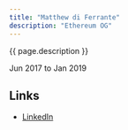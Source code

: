 ```yaml
---
title: "Matthew di Ferrante"
description: "Ethereum OG"
---
```


{{ page.description }}

Jun 2017 to Jan 2019

## Links
- [LinkedIn](https://www.linkedin.com/in/matthewdiferrante/)
